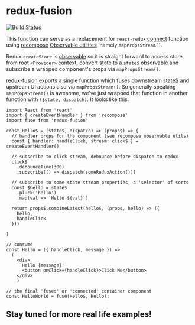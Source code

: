 # redux-fusion
[![Build Status](https://travis-ci.org/cif/redux-fusion.svg?branch=master)](https://travis-ci.org/cif/redux-fusion)

This function can serve as a replacement for `react-redux`  [connect](https://github.com/reactjs/react-redux/blob/master/docs/api.md#connectmapstatetoprops-mapdispatchtoprops-mergeprops-options)
function using [recompose](https://github.com/acdlite/recompose) [Observable utilities](https://github.com/acdlite/recompose/blob/master/docs/API.md#observable-utilities), namely `mapPropsStream()`.

Redux `createStore` is [observable](https://github.com/reactjs/redux/blob/master/src/createStore.js#L203-L208) so it is straight forward to
access store from root `<Provider>` context, convert state to a `state$` observable and subscribe a wrapped component's props via `mapPropsStream()`.

redux-fusion exports a single function which fuses downstream state$ and upstream UI actions also via `mapPropsStream()`. So generally speaking `mapPropsStream()` is awesome, we've just wrapped that function in
another function with `($state, dispatch)`. It looks like this:

```
import React from 'react'
import { createEventHandler } from 'recompose'
import fuse from 'redux-fusion'

const Hello$ = (state$, dispatch) => (props$) => {
  // handler props for the component (see recompose observable utils)
  const { handler: handleClick, stream: click$ } = createEventHandler()

  // subscribe to click stream, debounce before dispatch to redux
  click$
    .debounceTime(300)
    .subscribe(() => dispatch(someReduxAction()))

  // subscribe to some state stream properties, a 'selector' of sorts
  const $hello = state$
    .pluck('hello')
    .map(val => `Hello ${val}`)

  return props$.combineLatest(hello$, (props, hello) => ({
    hello,
    handleClick
  }))   

}

// consume
const Hello = ({ handleClick, message }) =>
  (
    <div>
      Hello {message}!
      <button onClick={handleClick}>Click Me</button>
    </div>
    )

// the final 'fused' or 'connected' container component
const HelloWorld = fuse(Hello$, Hello);

```

## Stay tuned for more real life examples!
